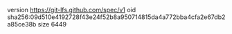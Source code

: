 version https://git-lfs.github.com/spec/v1
oid sha256:09d510e4192728f43e24f52b8a950714815da4a772bba4cfa2e67db2a85ce38b
size 6449
